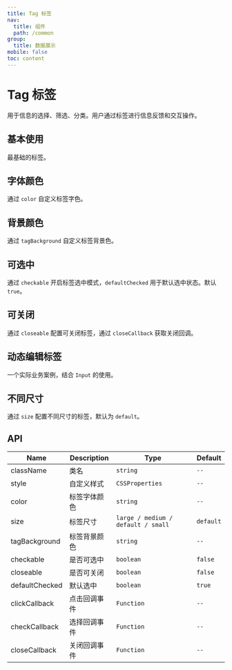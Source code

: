 ```yaml
---
title: Tag 标签
nav:
  title: 组件
  path: /common
group:
  title: 数据展示
mobile: false
toc: content
---
```


# Tag 标签

用于信息的选择、筛选、分类。用户通过标签进行信息反馈和交互操作。

## 基本使用

最基础的标签。

<code src="./demos/index1.tsx"></code>

## 字体颜色

通过 `color` 自定义标签字色。

<code src="./demos/index2.tsx"></code>

## 背景颜色

通过 `tagBackground` 自定义标签背景色。

<code src="./demos/index3.tsx"></code>

## 可选中

通过 `checkable` 开启标签选中模式，`defaultChecked` 用于默认选中状态。默认 `true`。

<code src="./demos/index4.tsx"></code>

## 可关闭

通过 `closeable` 配置可关闭标签，通过 `closeCallback` 获取关闭回调。

<code src="./demos/index5.tsx"></code>

## 动态编辑标签

一个实际业务案例，结合 `Input` 的使用。

<code src="./demos/index6.tsx"></code>

## 不同尺寸

通过 `size` 配置不同尺寸的标签，默认为 `default`。

<code src="./demos/index7.tsx"></code>

## API

| Name           | Description  | Type                               | Default   |
| -------------- | ------------ | ---------------------------------- | --------- |
| className      | 类名         | `string`                           | `--`      |
| style          | 自定义样式   | `CSSProperties`                    | `--`      |
| color          | 标签字体颜色 | `string`                           | `--`      |
| size           | 标签尺寸     | `large / medium / default / small` | `default` |
| tagBackground  | 标签背景颜色 | `string`                           | `--`      |
| checkable      | 是否可选中   | `boolean`                          | `false`   |
| closeable      | 是否可关闭   | `boolean`                          | `false`   |
| defaultChecked | 默认选中     | `boolean`                          | `true`    |
| clickCallback  | 点击回调事件 | `Function`                         | `--`      |
| checkCallback  | 选择回调事件 | `Function`                         | `--`      |
| closeCallback  | 关闭回调事件 | `Function`                         | `--`      |
